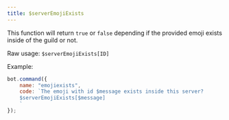 ```yaml
---
title: $serverEmojiExists
---
```


This function will return `true` or `false` depending if the provided emoji exists inside of the guild or not.

Raw usage: `$serverEmojiExists[ID]`

Example:

```javascript
bot.command({
    name: "emojiexists",
    code: `The emoji with id $message exists inside this server?
    $serverEmojiExists[$message]
    `
});
```

